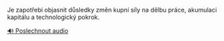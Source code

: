 
Je zapotřebí objasnit důsledky změn kupní síly na dělbu práce, akumulaci kapitálu a technologický pokrok.

[🔊 Poslechnout audio](/data/7-paragraphs/audio/chapter_86/para_004-Je-zapoteb-objasnit-dsledky-zmn-kupn-sly-na.mp3)
